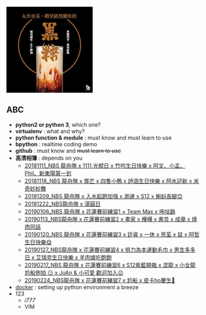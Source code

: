 ![丸作食茶](/下載.jpeg)
## ABC
- **python2  or python 3**, which one?
- **virtualenv** : what and why?
- **python function & module** : must know and must learn to use
- **bpython** : realtime coding demo
- **github** : must know and ~~must learn to use~~ 
- **高清相簿** : depends on you
  - [20181111_NBS 龍舟隊 x 1111 光棍日 x 竹吟生日快樂 x 阿文、小孟、Phil、新東陽第一划](https://photos.google.com/share/AF1QipOXXz_KLYiVel5v_d9LeB_RPGNloJjNzRbDxQ6k468jWQfUP4Hqxa4zvtDYQTIOsw?key=MWJOSlkzNlY0czI2Y0xTWDlqclhGdmcteE9CV0ln)
  - [20181118_NBS 龍舟隊 x 賞芒 x 四隻小鴨 x 詩涵生日快樂 x 阿水迎新 x 米奇妙妙舞](https://photos.google.com/share/AF1QipP4SafsrYaLt4PZhlLlQBcKaorkP-NsTVf3A15Lls9Evk9s_pUvJ2hnUXvr80hj5Q?key=NHZxemlYT3JaVVBiR2tGajNZRTVFR0p4dWlfV2xn)
  - [20181209_NBS 龍舟隊 x 入水起跑加強 x 測速 x S12 x 蝌蚪長腳😊](https://photos.google.com/share/AF1QipNxF3VwGY-Mn7IpR_-KzSaT2EtyRjWNbq2gWkMm8Fe1UU-bno5bwWCQppGl3idxdw?key=VGUxTnBXY3NLUld0eUpqOFQ0dEc5WkF2Q3FYeWhn)  
  - [20181222_NBS龍舟隊 x 湯圓日](https://photos.google.com/share/AF1QipPd-DD32WyFrA8L9JXcDQdzcMuhYSJM0tLRKEG7Le01PilZFSUP54lp8ke9MMS9ig?key=MHZGYk5vU3k3Qk5fZmpPckh2ZnFKSGZWLUpzcmJB)  
  - [20190106_NBS 龍舟隊 x 花蓮賽前練習1 × Team Max x 咘咕鍋](https://photos.google.com/share/AF1QipNdtBJ-JpVHKx1Mn4qS1h_spraMgk0s-4S8oum_924OCSceOH1WPagcRql-GhlRJg?key=a0lCelItWVVrOXMtT2NSaFlpbnJXUzQ4NDBXU2xB)
  - [20190113_NBS龍舟隊 x 花蓮賽前練習2 x 畫家 x 樺樺 x 書芸 x 成章 x 燒肉同話](https://photos.google.com/share/AF1QipO6EEazWB7jFJrF2ONP6-fb5t8mW7sBvQGVe6aHd4SNPHr6S0UQEIqzVi3p6xOBug?key=WElsZkFPRmNrZW1UaDRtQ3lDVXVreUhJT0FzbnBn)
  - [20190120_NBS 龍舟隊 x 花蓮賽前練習3 x 廷睿 x 一休 x 思荃 x 鼠 x 阿哲生日快樂😋](https://photos.google.com/share/AF1QipOHhF9ISzh-YHxnlKmhfsyzqWt5iPnLKTnA1cT4W8CTT7znXOl0C6KYMEMQNET_PA?key=dFo5WFJSVFhaSENCZ2lxazVPd0h0ZjYxU0toSHFn)
  - [20190127_NBS龍舟隊 x 花蓮賽前練習4 x 努力為本運動毛巾 x 男生多多日 x 艾瑞克生日快樂 x 羊肉爐吃飽飽](https://photos.google.com/share/AF1QipNlz3LNYCe637WUtEwbx7OSS95kfzyKK8bF6nB3vFHw1NxcAUxUJ6rzj71MGC-yRg?key=SkFPdUVkdVVZZHUtVXRwTnVkN0VWUlJrNnhjaXd3)
  - [20190217_NBS 龍舟隊 x 花蓮賽前練習6 x S12紫藍開箱 x 混龍 x 小女龍 尬船側拍 😏 x JoAn & 小可愛 歡迎加入😉](https://photos.google.com/share/AF1QipNLCQYBnq-K-yCogSL-QmWEGb2nLfBb8MZcQeAM9UDPxCZHDl6oH5nFOfl6xt6x8w?key=RVpMNW42MWVkeF8yY3hNaGJGVDZkaDVKNHZla3R3)
  - [20190224_NBS龍舟隊 x 花蓮賽前練習7 x 尬船 x 皮卡ho慶生🤣](https://photos.google.com/share/AF1QipNg_n_GNTPRziaKkm5qMdDQwcnTm7JCxrA_gpPO1rj7ftvk1s0S8LmYkLwXMptYdA?key=MzdaRmNQcmJRQnV5MmVMSk50UzhwdUhBaTM2a3pR)
- [docker](https://cgh2.github.io/docker101/) : setting up python environment a breeze
 - 123
   - *i777*
   - VIM
